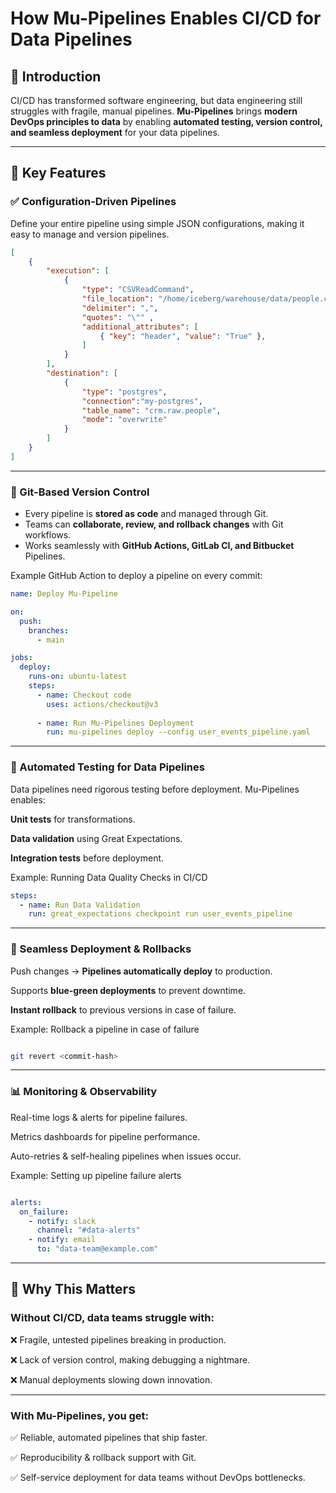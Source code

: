 # How Mu-Pipelines Enables CI/CD for Data Pipelines

## 🚀 Introduction  
CI/CD has transformed software engineering, but data engineering still struggles with fragile, manual pipelines. **Mu-Pipelines** brings **modern DevOps principles to data** by enabling **automated testing, version control, and seamless deployment** for your data pipelines.

---

## 🔧 Key Features  

### ✅ Configuration-Driven Pipelines  
Define your entire pipeline using simple JSON configurations, making it easy to manage and version pipelines.  

``` json
[
    {
        "execution": [
            {
                "type": "CSVReadCommand",
                "file_location": "/home/iceberg/warehouse/data/people.csv",
                "delimiter": ",",
                "quotes": "\"" ,
                "additional_attributes": [
                    { "key": "header", "value": "True" },
                ]
            }
        ],
        "destination": [
            {
                "type": "postgres",
                "connection":"my-postgres",
                "table_name": "crm.raw.people",
                "mode": "overwrite"
            }
        ]
    }
]

```
---

### 🔀 Git-Based Version Control

- Every pipeline is **stored as code** and managed through Git.
- Teams can **collaborate, review, and rollback changes** with Git workflows.
- Works seamlessly with **GitHub Actions, GitLab CI, and Bitbucket** Pipelines.


Example GitHub Action to deploy a pipeline on every commit:

``` yaml
name: Deploy Mu-Pipeline

on:
  push:
    branches:
      - main

jobs:
  deploy:
    runs-on: ubuntu-latest
    steps:
      - name: Checkout code
        uses: actions/checkout@v3
      
      - name: Run Mu-Pipelines Deployment
        run: mu-pipelines deploy --config user_events_pipeline.yaml
```
---

### 🧪 Automated Testing for Data Pipelines

Data pipelines need rigorous testing before deployment. Mu-Pipelines enables:

**Unit tests** for transformations.

**Data validation** using Great Expectations.

**Integration tests** before deployment.


Example: Running Data Quality Checks in CI/CD

``` yaml
steps:
  - name: Run Data Validation
    run: great_expectations checkpoint run user_events_pipeline

```
---

### 🚀 Seamless Deployment & Rollbacks

Push changes → **Pipelines automatically deploy** to production.

Supports **blue-green deployments** to prevent downtime.

**Instant rollback** to previous versions in case of failure.


Example: Rollback a pipeline in case of failure

``` bash 

git revert <commit-hash>

```
---

### 📊 Monitoring & Observability

Real-time logs & alerts for pipeline failures.

Metrics dashboards for pipeline performance.

Auto-retries & self-healing pipelines when issues occur.


Example: Setting up pipeline failure alerts

``` yaml 

alerts:
  on_failure:
    - notify: slack
      channel: "#data-alerts"
    - notify: email
      to: "data-team@example.com"

```
---
## 🎯 Why This Matters

### Without CI/CD, data teams struggle with:

❌ Fragile, untested pipelines breaking in production.

❌ Lack of version control, making debugging a nightmare.

❌ Manual deployments slowing down innovation.


---
### With Mu-Pipelines, you get:

✅ Reliable, automated pipelines that ship faster.

✅ Reproducibility & rollback support with Git.

✅ Self-service deployment for data teams without DevOps bottlenecks.
